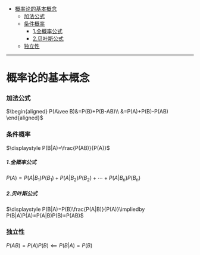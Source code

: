 - [概率论的基本概念](#概率论的基本概念)
    - [加法公式](#加法公式)
    - [条件概率](#条件概率)
        - [1.全概率公式](#1全概率公式)
        - [2.贝叶斯公式](#2贝叶斯公式)
    - [独立性](#独立性)

---

# 概率论的基本概念
### 加法公式
$\begin{aligned}
P(A\vee B)&=P(B)+P(B-AB)\\
&=P(A)+P(B)-P(AB)
\end{aligned}$

### 条件概率
$\displaystyle P(B|A)=\frac{P(AB)}{P(A)}$

##### 1.全概率公式
$P(A)=P(A|B_1)P(B_1)+P(A|B_2)P(B_2)+\cdots+P(A|B_n)P(B_n)$

##### 2.贝叶斯公式
$\displaystyle P(B|A)=P(B)\frac{P(A|B)}{P(A)}\impliedby P(B|A)P(A)=P(A|B)P(B)=P(AB)$ 

### 独立性
$\displaystyle P(AB)=P(A)P(B) \impliedby P(B|A)=P(B)$
